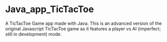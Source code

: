 # Java_app_TicTacToe
A TicTacToe Game app made with Java. This is an advanced version of the original Javascript TicTacToe game as it features a player vs AI (imperfect; still in development) mode.
